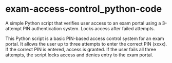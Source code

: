 # exam-access-control_python-code
A simple Python script that verifies user access to an exam portal using a 3-attempt PIN authentication system. Locks access after failed attempts.

This Python script is a basic PIN-based access control system for an exam portal. It allows the user up to three attempts to enter the correct PIN (xxxx). If the correct PIN is entered, access is granted. If the user fails all three attempts, the script locks access and denies entry to the exam portal.
